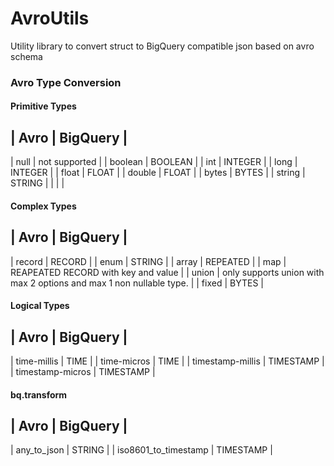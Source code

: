 # AvroUtils

Utility library to convert struct to BigQuery compatible json based on avro
schema

### Avro Type Conversion

#### Primitive Types

| Avro    | BigQuery      |
--------------------------
| null    | not supported |
| boolean | BOOLEAN       |
| int     | INTEGER       |
| long    | INTEGER       |
| float   | FLOAT         |
| double  | FLOAT         |
| bytes   | BYTES         |
| string  | STRING        |
|         |               |

#### Complex Types

| Avro    | BigQuery      |
--------------------------
| record | RECORD                                                              |
| enum   | STRING                                                              |
| array  | REPEATED                                                            |
| map    | REAPEATED RECORD with key and value                                 |
| union  | only supports union with max 2 options and max 1 non nullable type. |
| fixed  | BYTES                                                               |

#### Logical Types

| Avro    | BigQuery      |
--------------------------
| time-millis      | TIME      |
| time-micros      | TIME      |
| timestamp-millis | TIMESTAMP |
| timestamp-micros | TIMESTAMP |


#### bq.transform

| Avro                 | BigQuery  |
------------------------------------
| any_to_json          | STRING    |
| iso8601_to_timestamp | TIMESTAMP |


